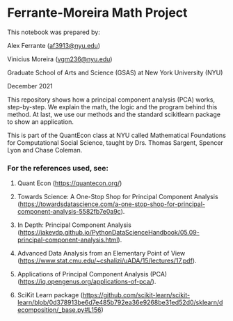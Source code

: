 # Ferrante-Moreira Math Project

This notebook was prepared by:

Alex Ferrante (af3913@nyu.edu)

Vinicius Moreira (vgm236@nyu.edu)

Graduate School of Arts and Science (GSAS) at New York University (NYU)

December 2021

This repository shows how a principal component analysis (PCA) works, step-by-step. We explain the math, the logic and the program behind this method. At last, we use our methods and the standard scikitlearn package to show an application.

This is part of the QuantEcon class at NYU called Mathematical Foundations for Computational Social Science, taught by Drs. Thomas Sargent, Spencer Lyon and Chase Coleman.


### For the references used, see:

1. Quant Econ (https://quantecon.org/)

2. Towards Science: A One-Stop Shop for Principal Component Analysis (https://towardsdatascience.com/a-one-stop-shop-for-principal-component-analysis-5582fb7e0a9c).

3. In Depth: Principal Component Analysis (https://jakevdp.github.io/PythonDataScienceHandbook/05.09-principal-component-analysis.html).

4. Advanced Data Analysis from an Elementary Point of View (https://www.stat.cmu.edu/~cshalizi/uADA/15/lectures/17.pdf).

5. Applications of Principal Component Analysis (PCA) (https://iq.opengenus.org/applications-of-pca/).

6. SciKit Learn package (https://github.com/scikit-learn/scikit-learn/blob/0d378913be6d7e485b792ea36e9268be31ed52d0/sklearn/decomposition/_base.py#L156)